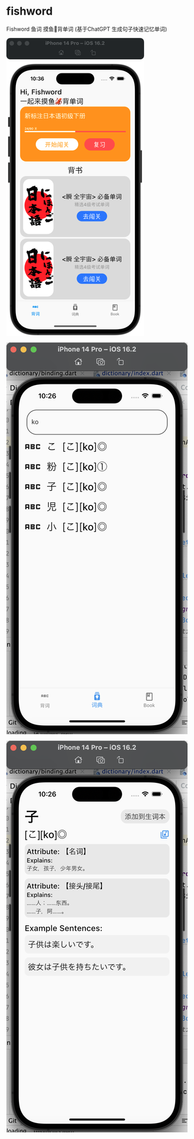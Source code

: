# fishword
Fishword 鱼词  摸鱼🦑背单词 (基于ChatGPT 生成句子快速记忆单词)

![](./readme/QQ20230404.png)

![](./readme/102736@2x.png)

![](./readme/102718@2x.png)
